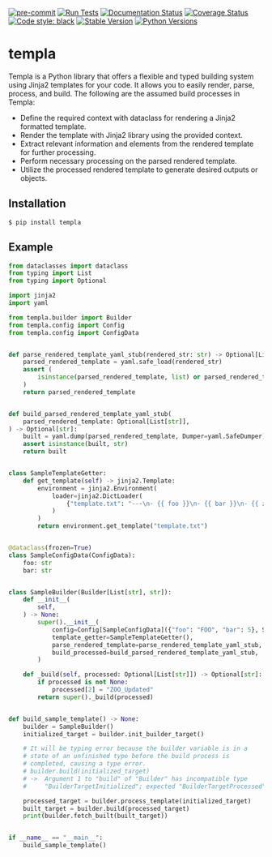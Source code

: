 [![pre-commit](https://img.shields.io/badge/pre--commit-enabled-brightgreen?logo=pre-commit)](https://github.com/pre-commit/pre-commit)
[![Run Tests](https://github.com/yuxki/templa/actions/workflows/tests.yml/badge.svg)](https://github.com/yuxki/templa/actions/workflows/tests.yml)
[![Documentation Status](https://readthedocs.org/projects/templa/badge/?version=latest)](https://templa.readthedocs.io/en/latest/?badge=latest)
[![Coverage Status](https://coveralls.io/repos/github/yuxki/templa/badge.svg?branch=master)](https://coveralls.io/github/yuxki/templa?branch=master)
[![Code style: black](https://img.shields.io/badge/code%20style-black-000000.svg)](https://github.com/psf/black)
[![Stable Version](https://img.shields.io/pypi/v/templa)](https://pypi.org/project/templa/)
[![Python Versions](https://img.shields.io/pypi/pyversions/templa)](https://pypi.org/project/templa)

# templa

Templa is a Python library that offers a flexible and typed building system using
Jinja2 templates for your code. It allows you to easily render, parse, process,
and build. The following are the assumed build processes in Templa:

- Define the required context with dataclass for rendering a Jinja2 formatted template.
- Render the template with Jinja2 library using the provided context.
- Extract relevant information and elements from the rendered template for further processing.
- Perform necessary processing on the parsed rendered template.
- Utilize the processed rendered template to generate desired outputs or objects.


## Installation
```shell
$ pip install templa
```

## Example

```python
from dataclasses import dataclass
from typing import List
from typing import Optional

import jinja2
import yaml

from templa.builder import Builder
from templa.config import Config
from templa.config import ConfigData


def parse_rendered_template_yaml_stub(rendered_str: str) -> Optional[List[str]]:
    parsed_rendered_template = yaml.safe_load(rendered_str)
    assert (
        isinstance(parsed_rendered_template, list) or parsed_rendered_template is None
    )
    return parsed_rendered_template


def build_parsed_rendered_template_yaml_stub(
    parsed_rendered_template: Optional[List[str]],
) -> Optional[str]:
    built = yaml.dump(parsed_rendered_template, Dumper=yaml.SafeDumper)
    assert isinstance(built, str)
    return built


class SampleTemplateGetter:
    def get_template(self) -> jinja2.Template:
        environment = jinja2.Environment(
            loader=jinja2.DictLoader(
                {"template.txt": "---\n- {{ foo }}\n- {{ bar }}\n- {{ zoo }}"}
            )
        )
        return environment.get_template("template.txt")


@dataclass(frozen=True)
class SampleConfigData(ConfigData):
    foo: str
    bar: str


class SampleBuilder(Builder[List[str], str]):
    def __init__(
        self,
    ) -> None:
        super().__init__(
            config=Config[SampleConfigData]({"foo": "FOO", "bar": 5}, SampleConfigData),
            template_getter=SampleTemplateGetter(),
            parse_rendered_template=parse_rendered_template_yaml_stub,
            build_processed=build_parsed_rendered_template_yaml_stub,
        )

    def _build(self, processed: Optional[List[str]]) -> Optional[str]:
        if processed is not None:
            processed[2] = "ZOO_Updated"
        return super()._build(processed)


def build_sample_template() -> None:
    builder = SampleBuilder()
    initialized_target = builder.init_builder_target()

    # It will be typing error because the builder variable is in a
    # state of an unfinished type before the build process is
    # completed, causing a type error.
    # builder.build(initialized_target)
    # ->  Argument 1 to "build" of "Builder" has incompatible type
    #     "BuilderTargetInitialized"; expected "BuilderTargetProcessed"  [arg-type]

    processed_target = builder.process_template(initialized_target)
    built_target = builder.build(processed_target)
    print(builder.fetch_built(built_target))


if __name__ == "__main__":
    build_sample_template()
```
